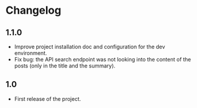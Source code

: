 # Changelog

## 1.1.0

* Improve project installation doc and configuration for the dev environment.
* Fix bug: the API search endpoint was not looking into the content of the posts (only in the title and the summary).

## 1.0

* First release of the project.
